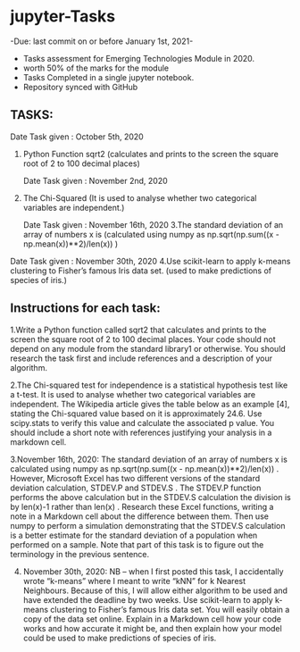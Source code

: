 # jupyter-Tasks

  -Due: last commit on or before January 1st, 2021-

- Tasks assessment for Emerging Technologies Module in 2020.
- worth 50% of the marks for the module
- Tasks Completed in a single jupyter notebook.
- Repository synced with GitHub


 ## TASKS:

   Date Task given : October 5th, 2020
1. Python Function sqrt2
  (calculates and prints to the screen the square root of 2 to 100 decimal places)

   Date Task given : November 2nd, 2020
2. The Chi-Squared 
   (It is used to analyse whether two categorical variables are independent.)

   Date Task given : November 16th, 2020
 3.The standard deviation of an array of numbers x is
   (calculated using numpy as np.sqrt(np.sum((x - np.mean(x))**2)/len(x)) )

  Date Task given : November 30th, 2020
4.Use scikit-learn to apply k-means clustering to Fisher’s famous Iris data set.
  (used to make predictions of species of iris.)





## Instructions for each task:

1.Write a Python function called sqrt2 that calculates and
  prints to the screen the square root of 2 to 100 decimal places. Your code should
  not depend on any module from the standard library1 or otherwise. You should
  research the task first and include references and a description of your algorithm.

2.The Chi-squared test for independence is a statistical
  hypothesis test like a t-test. It is used to analyse whether two categorical variables
  are independent. The Wikipedia article gives the table below as an example [4],
  stating the Chi-squared value based on it is approximately 24.6. Use scipy.stats
  to verify this value and calculate the associated p value. You should include a short
  note with references justifying your analysis in a markdown cell.
  
3.November 16th, 2020: The standard deviation of an array of numbers x is
  calculated using numpy as np.sqrt(np.sum((x - np.mean(x))**2)/len(x)) .
  However, Microsoft Excel has two different versions of the standard deviation
  calculation, STDEV.P and STDEV.S . The STDEV.P function performs the above
  calculation but in the STDEV.S calculation the division is by len(x)-1 rather
  than len(x) . Research these Excel functions, writing a note in a Markdown cell
  about the difference between them. Then use numpy to perform a simulation
  demonstrating that the STDEV.S calculation is a better estimate for the standard
  deviation of a population when performed on a sample. Note that part of this task
  is to figure out the terminology in the previous sentence.
  
4. November 30th, 2020: NB – when I first posted this task, I accidentally
  wrote “k-means” where I meant to write “kNN” for k Nearest Neighbours.
  Because of this, I will allow either algorithm to be used and have
  extended the deadline by two weeks. Use scikit-learn to apply k-means
  clustering to Fisher’s famous Iris data set. You will easily obtain a copy of the data
  set online. Explain in a Markdown cell how your code works and how accurate it
  might be, and then explain how your model could be used to make predictions of
  species of iris.
